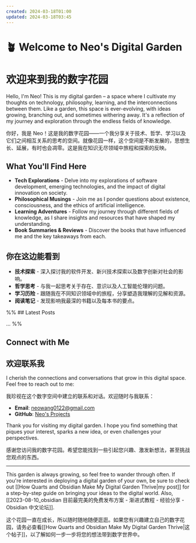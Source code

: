 ```yaml
---
created: 2024-03-18T01:00
updated: 2024-03-18T03:45
---
```

# 🪴 Welcome to Neo's Digital Garden 

# 欢迎来到我的数字花园 

Hello, I'm Neo! This is my digital garden – a space where I cultivate my thoughts on technology, philosophy, learning, and the interconnections between them. Like a garden, this space is ever-evolving, with ideas growing, branching out, and sometimes withering away. It's a reflection of my journey and exploration through the endless fields of knowledge.

你好，我是 Neo！这是我的数字花园——一个我分享关于技术、哲学、学习以及它们之间相互关系的思考的空间。就像花园一样，这个空间是不断发展的，思想生长、延展，有时也会凋零。这是我在知识无尽领域中旅程和探索的反映。

## What You'll Find Here

- **Tech Explorations** - Delve into my explorations of software development, emerging technologies, and the impact of digital innovation on society.
- **Philosophical Musings** - Join me as I ponder questions about existence, consciousness, and the ethics of artificial intelligence.
- **Learning Adventures** - Follow my journey through different fields of knowledge, as I share insights and resources that have shaped my understanding.
- **Book Summaries & Reviews** - Discover the books that have influenced me and the key takeaways from each.

## 你在这边能看到 

- **技术探索** - 深入探讨我的软件开发、新兴技术探索以及数字创新对社会的影响。
- **哲学思考** - 与我一起思考关于存在、意识以及人工智能伦理的问题。
- **学习历险** - 跟随我在不同知识领域中的旅程，分享塑造我理解的见解和资源。
- **阅读笔记** - 发现影响我最深的书籍以及每本书的要点。

%% ## Latest Posts

...  %%


## Connect with Me

## 欢迎联系我 

I cherish the connections and conversations that grow in this digital space. Feel free to reach out to me:

我珍视在这个数字空间中建立的联系和对话。欢迎随时与我联系：

- **Email**: neowang0122@gmail.com
- **GitHub**: [Neo's Projects](https://github.com/neowang0122)

Thank you for visiting my digital garden. I hope you find something that piques your interest, sparks a new idea, or even challenges your perspectives.

感谢您访问我的数字花园。希望您能找到一些引起您兴趣、激发新想法，甚至挑战您观点的东西。

---

This garden is always growing, so feel free to wander through often. If you're interested in deploying a digital garden of your own, be sure to check out [[How Quarts and Obsidian Make My Digital Garden Thrive|my post]] for a step-by-step guide on bringing your ideas to the digital world. Also, [[2023-08-10_obsidian 目前最完美的免费发布方案 - 渐进式教程 - 经验分享 - Obsidian 中文论坛]].

这个花园一直在成长，所以随时随地随便逛逛。如果您有兴趣建立自己的数字花园，请务必查看[[How Quarts and Obsidian Make My Digital Garden Thrive|这个帖子]]，以了解如何一步一步将您的想法带到数字世界中。

